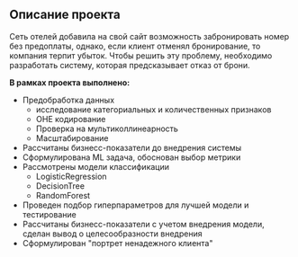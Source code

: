 ## Описание проекта

Сеть отелей добавила на свой сайт возможность забронировать номер без предоплаты, однако, если клиент отменял бронирование, то компания терпит убыток.
Чтобы решить эту проблему, необходимо разработать систему, которая предсказывает отказ от брони.

**В рамках проекта выполнено:**
- Предобработка данных 
    - исследование категориальных и количественных признаков
    - OHE кодирование
    - Проверка на мультиколлинеарность
    - Масштабирование
- Рассчитаны бизнесс-показатели до внедрения системы
- Сформулирована ML задача, обоснован выбор метрики
- Рассмотрены модели классификации
    * LogisticRegression
    * DecisionTree
    * RandomForest<br>
- Проведен подбор гиперпараметров для лучшей модели и тестирование
- Рассчитаны бизнесс-показатели с учетом внедрения модели, сделан вывод о целесообразности внедрения
- Сформулирован "портрет ненадежного клиента"

